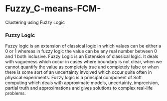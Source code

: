 # Fuzzy_C-means-FCM-
Clustering using Fuzzy Logic 

### **Fuzzy Logic**
Fuzzy logic is an extension of classical logic in which values can be either a 0 or 1 whereas in fuzzy logic the value can be any real number between 0 and 1 both inclusive. Fuzzy Logic is an Extension of classical logic. It deals with vagueness which occur in cases where boundary is not clear, when we cannot quantify the value as completely true and completely false or when there is some sort of an uncertainty involved which occur quite often in physical experiments. Fuzzy logic is a principal component of Soft computing which deals with approximate models, uncertainty, imprecision, partial truth and approximations and gives solutions to complex real-life problems.
